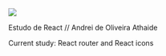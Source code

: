 <img src="https://img.shields.io/badge/study-javascript-yellow">

Estudo de React // Andrei de Oliveira Athaide


Current study: React router and React icons

